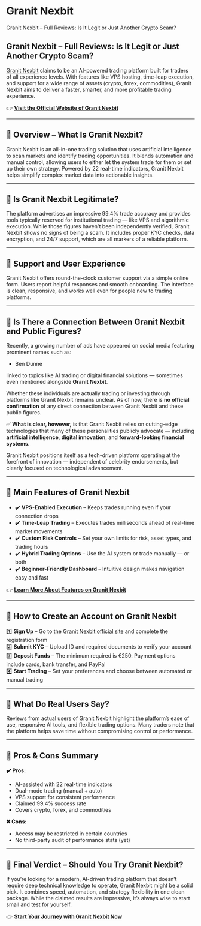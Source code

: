 # Granit Nexbit
Granit Nexbit – Full Reviews: Is It Legit or Just Another Crypto Scam?
## Granit Nexbit – Full Reviews: Is It Legit or Just Another Crypto Scam?

[Granit Nexbit](https://granit-nexbit.org) claims to be an AI-powered trading platform built for traders of all experience levels. With features like VPS hosting, time-leap execution, and support for a wide range of assets (crypto, forex, commodities), Granit Nexbit aims to deliver a faster, smarter, and more profitable trading experience.

👉 **[Visit the Official Website of Granit Nexbit](https://granit-nexbit.org)**

---

## 📌 Overview – What Is Granit Nexbit?

Granit Nexbit is an all-in-one trading solution that uses artificial intelligence to scan markets and identify trading opportunities. It blends automation and manual control, allowing users to either let the system trade for them or set up their own strategy. Powered by 22 real-time indicators, Granit Nexbit helps simplify complex market data into actionable insights.

---

## 📌 Is Granit Nexbit Legitimate?

The platform advertises an impressive 99.4% trade accuracy and provides tools typically reserved for institutional trading — like VPS and algorithmic execution. While those figures haven't been independently verified, Granit Nexbit shows no signs of being a scam. It includes proper KYC checks, data encryption, and 24/7 support, which are all markers of a reliable platform.

---

## 📌 Support and User Experience

Granit Nexbit offers round-the-clock customer support via a simple online form. Users report helpful responses and smooth onboarding. The interface is clean, responsive, and works well even for people new to trading platforms.

---

## 📌 Is There a Connection Between Granit Nexbit and Public Figures?

Recently, a growing number of ads have appeared on social media featuring prominent names such as:

- Ben Dunne

linked to topics like AI trading or digital financial solutions — sometimes even mentioned alongside **Granit Nexbit**.

Whether these individuals are actually trading or investing through platforms like Granit Nexbit remains unclear. As of now, there is **no official confirmation** of any direct connection between Granit Nexbit and these public figures.

✅ **What is clear, however,** is that Granit Nexbit relies on cutting-edge technologies that many of these personalities publicly advocate — including **artificial intelligence**, **digital innovation**, and **forward-looking financial systems**.

Granit Nexbit positions itself as a tech-driven platform operating at the forefront of innovation — independent of celebrity endorsements, but clearly focused on technological advancement.

---

## 📌 Main Features of Granit Nexbit

- ✔️ **VPS-Enabled Execution** – Keeps trades running even if your connection drops  
- ✔️ **Time-Leap Trading** – Executes trades milliseconds ahead of real-time market movements  
- ✔️ **Custom Risk Controls** – Set your own limits for risk, asset types, and trading hours  
- ✔️ **Hybrid Trading Options** – Use the AI system or trade manually — or both  
- ✔️ **Beginner-Friendly Dashboard** – Intuitive design makes navigation easy and fast  

👉 **[Learn More About Features on Granit Nexbit](https://granit-nexbit.org)**

---

## 📌 How to Create an Account on Granit Nexbit

1️⃣ **Sign Up** – Go to the [Granit Nexbit official site](https://granit-nexbit.org) and complete the registration form  
2️⃣ **Submit KYC** – Upload ID and required documents to verify your account  
3️⃣ **Deposit Funds** – The minimum required is €250. Payment options include cards, bank transfer, and PayPal  
4️⃣ **Start Trading** – Set your preferences and choose between automated or manual trading

---

## 📌 What Do Real Users Say?

Reviews from actual users of Granit Nexbit highlight the platform’s ease of use, responsive AI tools, and flexible trading options. Many traders note that the platform helps save time without compromising control or performance.

---

## 📌 Pros & Cons Summary

**✔️ Pros:**
- AI-assisted with 22 real-time indicators  
- Dual-mode trading (manual + auto)  
- VPS support for consistent performance  
- Claimed 99.4% success rate  
- Covers crypto, forex, and commodities  

**❌ Cons:**
- Access may be restricted in certain countries  
- No third-party audit of performance stats (yet)

---

## 📌 Final Verdict – Should You Try Granit Nexbit?

If you’re looking for a modern, AI-driven trading platform that doesn’t require deep technical knowledge to operate, Granit Nexbit might be a solid pick. It combines speed, automation, and strategy flexibility in one clean package. While the claimed results are impressive, it’s always wise to start small and test for yourself.

👉 **[Start Your Journey with Granit Nexbit Now](https://granit-nexbit.org)**
